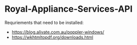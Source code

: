 # Royal-Appliance-Services-API

Requriements that need to be installed:
* https://blog.alivate.com.au/poppler-windows/
* https://wkhtmltopdf.org/downloads.html


